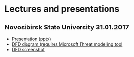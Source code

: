 # Lectures and presentations #

## Novosibirsk State University 31.01.2017 ##
* [Presentation (pptx)](nsu_31_01_2017/31.01.2017_kutumov.pptx)
* [DFD diagram (requires Microsoft Threat modelling tool](nsu_31_01_2017/sample.tm7)
* [DFD screenshot](nsu_31_01_2017/dfd_sample.png)
